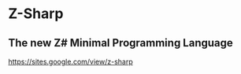# Z-Sharp
The new Z# Minimal Programming Language 
--------------------------------------------
https://sites.google.com/view/z-sharp
